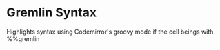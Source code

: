 # Gremlin Syntax

Highlights syntax using Codemirror's groovy mode if the cell beings with %%gremlin 